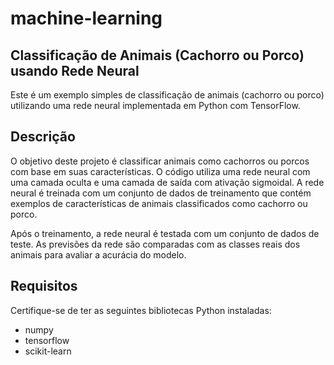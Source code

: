 # machine-learning

## Classificação de Animais (Cachorro ou Porco) usando Rede Neural

Este é um exemplo simples de classificação de animais (cachorro ou porco) utilizando uma rede neural implementada em Python com TensorFlow.

## Descrição

O objetivo deste projeto é classificar animais como cachorros ou porcos com base em suas características. O código utiliza uma rede neural com uma camada oculta e uma camada de saída com ativação sigmoidal. A rede neural é treinada com um conjunto de dados de treinamento que contém exemplos de características de animais classificados como cachorro ou porco.

Após o treinamento, a rede neural é testada com um conjunto de dados de teste. As previsões da rede são comparadas com as classes reais dos animais para avaliar a acurácia do modelo.

## Requisitos

Certifique-se de ter as seguintes bibliotecas Python instaladas:

- numpy
- tensorflow
- scikit-learn

